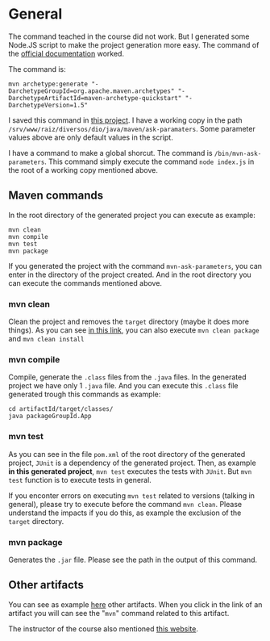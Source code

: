 # General

The command teached in the course did not work. But I generated some Node.JS script to make the project generation more easy. The command of the [official documentation](https://maven.apache.org/archetypes/maven-archetype-quickstart/) worked.

The command is:

```
mvn archetype:generate "-DarchetypeGroupId=org.apache.maven.archetypes" "-DarchetypeArtifactId=maven-archetype-quickstart" "-DarchetypeVersion=1.5"
```

I saved this command in [this project](https://github.com/andreterceiro/dio-maven-helper-mvn). I have a working copy in the path `/srv/www/raiz/diversos/dio/java/maven/ask-paramaters`. Some parameter values above are only default values in the script.

I have a command to make a global shorcut. The command is `/bin/mvn-ask-parameters`. This command simply execute the command `node index.js` in the root of a working copy mentioned above.


## Maven commands

In the root directory of the generated project you can execute as example:

```
mvn clean
mvn compile
mvn test
mvn package
```

If you generated the project with the command `mvn-ask-parameters`, you can enter in the directory of the project created. And in the root directory you can execute the commands mentioned above.


### mvn clean

Clean the project and removes the `target` directory (maybe it does more things). As you can see [in this link](https://www.dio.me/articles/mvn-clean-install-and-mvn-clean-package-qual-a-diferenca), you can also execute `mvn clean package` and `mvn clean install`


### mvn compile

Compile, generate the `.class` files from the `.java` files. In the generated project we have only 1 `.java` file. And you can execute this `.class` file generated trough this commands as example:

```
cd artifactId/target/classes/
java packageGroupId.App
```


### mvn test

As you can see in the file `pom.xml` of the root directory of the generated project, `JUnit` is a dependency of the generated project. Then, as example **in this generated project**, `mvn test` executes the tests with `JUnit`. But `mvn test` function is to execute tests in general.

If you enconter errors on executing `mvn test` related to versions (talking in general), please try to execute before the command `mvn clean`. Please understand the impacts if you do this, as example the exclusion of the `target` directory.


### mvn package

Generates the `.jar` file. Please see the path in the output of this command.


## Other artifacts

You can see as example [here](https://maven.apache.org/archetypes/index.html) other artifacts. When you click in the link of an artifact you will can see the "`mvn`" command related to this artifact.

The instructor of the course also mentioned [this website](https://mvnrepository.com/).